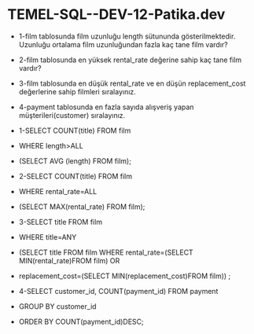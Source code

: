 # TEMEL-SQL--DEV-12-Patika.dev
- 1-film tablosunda film uzunluğu length sütununda gösterilmektedir. Uzunluğu ortalama film uzunluğundan fazla kaç tane film vardır?
- 2-film tablosunda en yüksek rental_rate değerine sahip kaç tane film vardır?
- 3-film tablosunda en düşük rental_rate ve en düşün replacement_cost değerlerine sahip filmleri sıralayınız.
- 4-payment tablosunda en fazla sayıda alışveriş yapan müşterileri(customer) sıralayınız.
- 1-SELECT COUNT(title) FROM film
- WHERE length>ALL 
- (SELECT AVG (length) FROM film);

- 2-SELECT COUNT(title) FROM film
- WHERE rental_rate=ALL
- (SELECT MAX(rental_rate) FROM film);

- 3-SELECT title FROM film
- WHERE title=ANY
- (SELECT title FROM film WHERE rental_rate=(SELECT MIN(rental_rate)FROM film) OR 
- replacement_cost=(SELECT MIN(replacement_cost)FROM film))
;

 - 4-SELECT customer_id, COUNT(payment_id) FROM payment 
 - GROUP BY customer_id
 - ORDER BY COUNT(payment_id)DESC;
